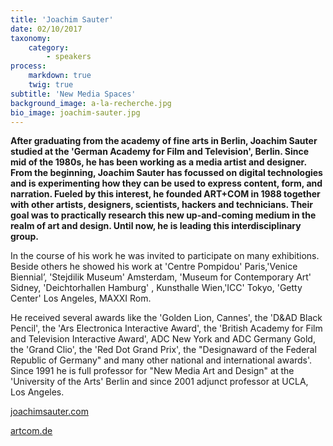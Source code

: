 ```yaml
---
title: 'Joachim Sauter'
date: 02/10/2017
taxonomy:
    category:
        - speakers
process:
    markdown: true
    twig: true
subtitle: 'New Media Spaces'
background_image: a-la-recherche.jpg
bio_image: joachim-sauter.jpg
---
```


**After graduating from the academy of fine arts in Berlin, Joachim Sauter studied at the 'German Academy for Film and Television', Berlin. Since mid of the 1980s, he has been working as a media artist and designer. From the beginning, Joachim Sauter has focussed on digital technologies and is experimenting how they can be used to express content, form, and narration. Fueled by this interest, he founded ART+COM in 1988 together with other artists, designers, scientists, hackers and technicians. Their goal was to practically research this new up-and-coming medium in the realm of art and design. Until now, he is leading this interdisciplinary group.**


In the course of his work he was invited to participate on many exhibitions. Beside others he showed his work at 'Centre Pompidou' Paris,'Venice Biennial’, 'Stejdilik Museum' Amsterdam, 'Museum for Contemporary Art' Sidney, 'Deichtorhallen Hamburg' , Kunsthalle Wien,'ICC' Tokyo, 'Getty Center' Los Angeles, MAXXI Rom.


He received several awards like the 'Golden Lion, Cannes', the 'D&AD Black Pencil', the 'Ars Electronica Interactive Award', the 'British Academy for Film and Television Interactive Award', ADC New York and ADC Germany Gold, the 'Grand Clio', the 'Red Dot Grand Prix', the "Designaward of the Federal Republic of Germany" and many other national and international awards'.
Since 1991 he is full professor for "New Media Art and Design" at the 'University of the Arts' Berlin and since 2001 adjunct professor at UCLA, Los Angeles.


[joachimsauter.com](http://www.joachimsauter.com)


[artcom.de](https://artcom.de/en/)

 